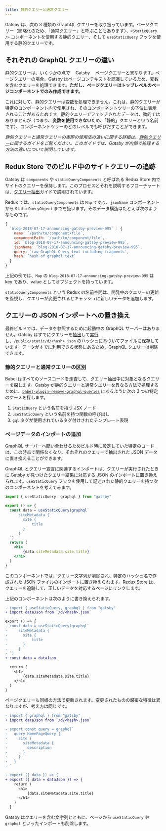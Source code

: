 ```yaml
---
title: 静的クエリーと通常クエリー
---
```


Gatsby は、次の 3 種類の GraphQL クエリーを取り扱っています。ページクエリー（簡略化のため、「通常クエリー」と呼ぶこともあります）、`<StaticQuery />` コンポーネントを使用する静的クエリー、そして `useStaticQuery` フックを使用する静的クエリーです。

## それぞれの GraphQL クエリーの違い

静的クエリーは、いくつかの点で　 Gatsby 　ページクエリーと異なります。ページクエリーの場合、Gatsby はページコンテキストを認識しているため、変数を含むクエリーを処理できます。**ただし、ページクエリーはトップレベルのページコンポーネントでのみ作成できます。**

これに対して、静的クエリーは変数を処理できません。これは、静的クエリーが特定のコンポーネント内で使用され、そのコンポーネントツリーの下位に表示されることがあるためです。静的クエリーでフェッチされたデータは、動的ではありませんが（つまり、**変数を使用できない**ため、「静的」クエリーという名前です）、コンポーネントツリーのどのレベルでも呼びだすことができます。

_静的クエリーと通常クエリーの実際の使用法の違いに関する詳細は、[静的クエリー](/docs/static-query/#how-staticquery-differs-from-page-query)に関するガイドをご覧ください。このガイドでは、Gatsby が内部で処理する方法の違いについて説明しています。_

## Redux Store でのビルド中のサイトクエリーの追跡

Gatsby は `components` や `staticQueryComponents` と呼ばれる Redux Store 内でサイトのクエリーを保持します。このプロセスとそれを説明するフローチャートは、[クエリー抽出](/docs/query-extraction/#store-queries-in-redux)ガイドで説明されています。

Redux では、`staticQueryComponents` は `Map` であり、`jsonName` コンポーネントから `StaticQueryObject` までを扱います。そのデータ構造はたとえば次のようなものです。

```javascript
{
  `blog-2018-07-17-announcing-gatsby-preview-995` : {
    name: `/path/to/component/file`,
    componentPath: `/path/to/component/file`,
    id: `blog-2018-07-17-announcing-gatsby-preview-995`,
    jsonName: `blog-2018-07-17-announcing-gatsby-preview-995`,
    query: `raw GraphQL Query text including fragments`,
    hash: `hash of graphql text`
  }
}
```

上記の例では、`Map` の `blog-2018-07-17-announcing-gatsby-preview-995` は key であり、value としてオブジェクトを持っています。

`staticQueryComponents` という Redux の名前空間は、開発中のクエリーの更新を監視し、クエリーが変更されるとキャッシュに新しいデータを追加します。

## クエリーの JSON インポートへの置き換え

最終ビルドでは、データを参照するために起動中の GraphQL サーバーはありません。Gatsby はすでにクエリーを[抽出](/docs/query-extraction/)して[実行](/docs/query-execution/)し、`/public/static/d/<hash>.json` のハッシュに基づいてファイルに[保存](/docs/query-execution/#save-query-results-to-redux-and-disk)しています。データがすでに利用できる状態にあるため、GraphQL クエリーは削除できます。

### 静的クエリーと通常クエリーの区別

Babel はすべてのソースコードを走査して、クエリー抽出中に対象となるクエリーを探します。Gatsby が静的クエリーと通常クエリーを異なる方法で処理するために、[`babel-plugin-remove-graphql-queries`](https://github.com/gatsbyjs/gatsby/blob/master/packages/babel-plugin-remove-graphql-queries/src/index.js) にあるように次の 3 つの特定のケースを探します。

1. `StaticQuery` という名前を持つ JSX ノード
2. `useStaticQuery` という名前を持つ関数の呼び出し
3. `gql` タグが使用されているタグ付けされたテンプレート表現

### ページデータのインポートの追加

GraphQL サーバーへ問い合わせるためビルド時に設定していた特定のコードは、この時点で関係なくなり、それぞれのクエリーで抽出された JSON データに置き換えることができます。

GraphQL とクエリー宣言に関連するインポートは、クエリーが実行されたときに Gatsby が見つけたクエリー結果に対応する JSON のインポートに置き換えられます。`useStaticQuery` フックを使用して記述された静的クエリーを持つ次のコンポーネントを考えてみます。

```jsx
import { useStaticQuery, graphql } from "gatsby"

export () => {
  const data = useStaticQuery(graphql`
      siteMetadata {
        site {
            title
        }
      }
  `)
  return (
    <h1>
        {data.siteMetadata.site.title}
    </h1>
  )
}
```

このコンポーネントでは、クエリー文字列が削除され、特定のハッシュ名で作成された JSON ファイルのインポートに置き換えられます。Redux Store は、クエリーを追跡して、正しいデータを対応するページにリンクします。

上記のコンポーネントは次のように書き換えられます。

```diff
- import { useStaticQuery, graphql } from "gatsby"
+ import dataJson from `/d/<hash>.json`

export () => {
- const data = useStaticQuery(graphql`
-     siteMetadata {
-       site {
-           title
-       }
-     }
- `)
+ const data = dataJson

  return (
    <h1>
        {data.siteMetadata.site.title}
    </h1>
  )
}
```

ページクエリーも同様の方法で更新されます。変更されたものの厳密な特徴は異なりますが、考え方は同じです。

```diff
- import { graphql } from "gatsby"
+ import dataJson from `/d/<hash>.json`

- export const query = graphql`
-   query HomePageQuery {
-     site {
-       siteMetadata {
-         description
-       }
-     }
-   }
- `

- export ({ data }) => {
+ export ({ data = dataJson }) => {
    return (
      <h1>
          {data.siteMetadata.site.title}
      </h1>
    )
  }
```

Gatsby はクエリーを含む文字列とともに、ページから `useStaticQuery` や `graphql` といったインポートも削除します。
